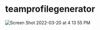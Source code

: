 # teamprofilegenerator
![Screen Shot 2022-03-20 at 4 13 55 PM](https://user-images.githubusercontent.com/93356359/159186307-a99a19e9-63c7-4fcf-8764-ed4c079d696c.png)
